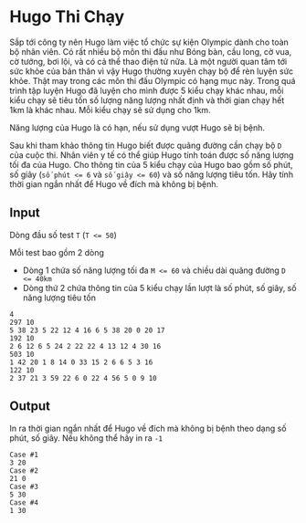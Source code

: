 # Hugo Thi Chạy
	
Sắp tới công ty nên Hugo làm việc tổ chức sự kiện Olympic dành cho toàn bộ nhân viên.
Có rất nhiều bộ môn thi đấu như Bóng bàn, cầu long, cờ vua, cờ tướng, bơi lội, và có cả thể thao điện tử nữa.
Là một người quan tâm tới sức khỏe của bản thân vì vậy Hugo thường xuyên chạy bộ để rèn luyện sức khỏe.
Thật may trong các môn thi đấu Olympic có hạng mục này.
Trong quá trình tập luyện Hugo đã luyện cho mình được 5 kiểu chạy khác nhau, mỗi kiểu chạy sẽ tiêu tốn số lượng năng lượng nhất định và thời gian chạy hết 1km là khác nhau.
Mỗi kiểu chạy sẽ sử dụng cho 1km.

Năng lượng của Hugo là có hạn, nếu sử dụng vượt Hugo sẽ bị bệnh.

Sau khi tham khảo thông tin Hugo biết được quãng đường cần chạy bộ `D` của cuộc thi.
Nhân viên y tế có thể giúp Hugo tính toán được số năng lượng tối đa của Hugo.
Cho thông tin của 5 kiểu chạy của Hugo bao gồm số phút, số giây (`số phút <= 6` và `số giây <= 60`) và số năng lượng tiêu tốn.
Hãy tính thời gian ngắn nhất để Hugo về đích mà không bị bệnh.

## Input

Dòng đầu số test `T` (`T <= 50`)

Mỗi test bao gồm 2 dòng

- Dòng 1 chứa số năng lượng tối đa `M <= 60` và chiều dài quãng đường `D <= 40km`
- Dòng thứ 2 chứa thông tin của 5 kiểu chạy lần lượt là số phút, số giây, số năng lượng tiêu tốn

```
4
297 10
5 38 23 5 22 12 4 16 6 5 38 20 0 20 17
192 10
2 6 12 6 5 24 2 22 22 4 13 12 4 30 16
503 10
1 42 20 1 8 14 0 33 15 2 6 6 5 3 16
122 10
2 37 21 3 59 22 6 0 22 4 56 5 0 9 10
```

## Output

In ra thời gian ngắn nhất để Hugo về đích mà không bị bệnh theo dạng số phút, số giây.
Nếu không thể hãy in ra `-1`
 

```
Case #1
3 20
Case #2
21 0
Case #3
5 30
Case #4
1 30
```